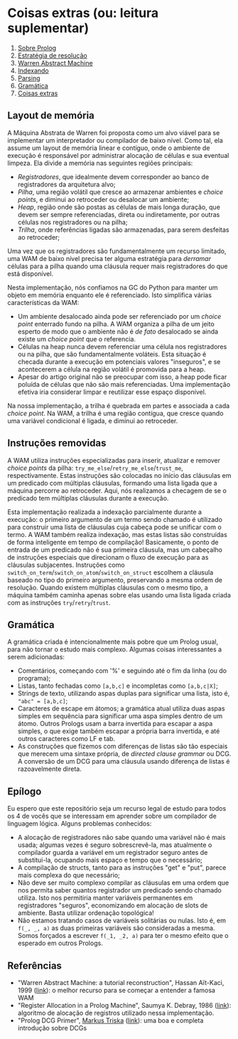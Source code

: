 # Coisas extras (ou: leitura suplementar)

1. [Sobre Prolog](about-prolog.md)
1. [Estratégia de resolução](resolution.md)
1. [Warren Abstract Machine](wam.md)
1. [Indexando](indices.md)
1. [Parsing](parsing.md)
1. [Gramática](grammar.md)
1. [Coisas extras](references.md)

## Layout de memória

A Máquina Abstrata de Warren foi proposta como um alvo viável para se implementar um
interpretador ou compilador de baixo nível.
Como tal, ela assume um layout de memória linear e contíguo, onde o ambiente de execução
é responsável por administrar alocação de células e sua eventual limpeza.
Ela divide a memória nas seguintes regiões principais:

- *Registradores*, que idealmente devem corresponder ao banco de registradores da arquitetura
alvo;
- *Pilha*, uma região volátil que cresce ao armazenar ambientes e _choice points_, e diminui
ao retroceder ou desalocar um ambiente;
- *Heap*, região onde são postas as células de mais longa duração, que devem ser sempre
referenciadas, direta ou indiretamente, por outras células nos registradores ou na pilha;
- *Trilha*, onde referências ligadas são armazenadas, para serem desfeitas ao retroceder;

Uma vez que os registradores são fundamentalmente um recurso limitado, uma WAM de baixo nível
precisa ter alguma estratégia para *derramar* células para a pilha quando uma cláusula requer
mais registradores do que está disponível.

Nesta implementação, nós confiamos na GC do Python para manter um objeto em memória enquanto
ele é referenciado. Isto simplifica várias características da WAM:
- Um ambiente desalocado ainda pode ser referenciado por um _choice point_ enterrado fundo
na pilha. A WAM organiza a pilha de um jeito esperto de modo que o ambiente não é *de fato*
desalocado se ainda existe um _choice point_ que o referencia.
- Células na heap nunca devem referenciar uma célula nos registradores ou na pilha, que são
fundamentalmente voláteis.
Esta situação é checada durante a execução em potenciais valores "inseguros", e se acontecerem
a célula na região volátil é promovida para a heap.
- Apesar do artigo original não se preocupar com isso, a heap pode ficar poluída de células
que não são mais referenciadas.
Uma implementação efetiva iria considerar limpar e reutilizar esse espaço disponível.

Na nossa implementação, a trilha é quebrada em partes e associada a cada _choice point_.
Na WAM, a trilha é uma região contígua, que cresce quando uma variável condicional é ligada,
e diminui ao retroceder.

## Instruções removidas

A WAM utiliza instruções especializadas para inserir, atualizar e remover _choice points_
da pilha: `try_me_else`/`retry_me_else`/`trust_me`, respectivamente.
Estas instruções são colocadas no início das cláusulas em um predicado com múltiplas
cláusulas, formando uma lista ligada que a máquina percorre ao retroceder.
Aqui, nós realizamos a checagem de se o predicado tem múltiplas cláusulas durante a
execução.

Esta implementação realizada a indexação parcialmente durante a execução: o primeiro
argumento de um termo sendo chamado é utilizado para construir uma lista de cláusulas
cuja cabeça pode se unificar com o termo.
A WAM também realiza indexação, mas estas listas são construídas de forma inteligente
em tempo de compilação!
Basicamente, o ponto de entrada de um predicado não é sua primeira cláusula, mas um
cabeçalho de instruções especiais que direcionam o fluxo de execução para as cláusulas
subjacentes.
Instruções como `switch_on_term`/`switch_on_atom`/`switch_on_struct` escolhem a cláusula
baseado no tipo do primeiro argumento, preservando a mesma ordem de resolução.
Quando existem múltiplas cláusulas com o mesmo tipo, a máquina também caminha apenas
sobre elas usando uma lista ligada criada com as instruções `try`/`retry`/`trust`.

## Gramática

A gramática criada é intencionalmente mais pobre que um Prolog usual, para não tornar o
estudo mais complexo. Algumas coisas interessantes a serem adicionadas:

- Comentários, começando com '%' e seguindo até o fim da linha (ou do programa);
- Listas, tanto fechadas como `[a,b,c]` e incompletas como `[a,b,c|X]`;
- Strings de texto, utilizando aspas duplas para significar uma lista, isto é, `"abc" = [a,b,c]`;
- Caracteres de escape em átomos; a gramática atual utiliza duas aspas simples em sequência
para significar uma aspa simples dentro de um átomo.
Outros Prologs usam a barra invertida para escapar a aspa simples, o que exige também
escapar a própria barra invertida, e até outros caracteres como LF e tab.
- As construções que fizemos com diferenças de listas são tão especiais que merecem uma
sintaxe própria, de _directed clause grammar_ ou DCG. A conversão de um DCG para uma cláusula
usando diferença de listas é razoavelmente direta.

## Epílogo

Eu espero que este repositório seja um recurso legal de estudo para todos os 4 de vocês
que se interessam em aprender sobre um compilador de linguagem lógica.
Alguns problemas conhecidos:

- A alocação de registradores não sabe quando uma variável não é mais usada; algumas vezes
é seguro sobrescrevê-la, mas atualmente o compilador guarda a variável em um registrador
seguro antes de substitui-la, ocupando mais espaço e tempo que o necessário;
- A compilação de structs, tanto para as instruções "get" e "put", parece mais complexa do
que necessário;
- Não deve ser muito complexo compilar as cláusulas em uma ordem que nos permita saber quantos
registrador um predicado sendo chamado utiliza.
Isto nos permitiria manter variáveis permanentes em registradores "seguros", economizando em
alocação de slots de ambiente. Basta utilizar ordenação topológica!
- Não estamos tratando casos de variáveis solitárias ou nulas.
Isto é, em `f(_, _, a)` as duas primeiras variáveis são consideradas a mesma.
Somos forçados a escrever `f(_1, _2, a)` para ter o mesmo efeito que o esperado em outros Prologs.

## Referências

- "Warren Abstract Machine: a tutorial reconstruction", Hassan Aït-Kaci, 1999 ([link]([http://wambook.sourceforge.net/)):
  o melhor recurso para se começar a entender a famosa WAM
- "Register Allocation in a Prolog Machine", Saumya K. Debray, 1986 ([link](https://www.semanticscholar.org/paper/Register-Allocation-in-a-Prolog-Machine-Debray/be79bf12014c53607e7933717b710ac8a7bd9261)): algoritmo de alocação de registros utilizado
  nessa implementação.
- "Prolog DCG Primer", [Markus Triska](https://github.com/triska) ([link](https://www.metalevel.at/prolog/dcg)): uma boa e completa introdução sobre DCGs
